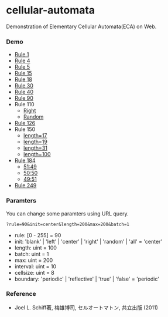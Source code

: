 # cellular-automata

Demonstration of Elementary Cellular Automata(ECA) on Web.

### Demo

- [Rule 1](https://ma38su.github.io/cellular-automata/?length=100&rule=1&init=center)
- [Rule 4](https://ma38su.github.io/cellular-automata/?length=100&rule=4&init=random)
- [Rule 5](https://ma38su.github.io/cellular-automata/?length=100&rule=5&init=random)
- [Rule 15](https://ma38su.github.io/cellular-automata/?length=100&rule=15&init=random)
- [Rule 18](https://ma38su.github.io/cellular-automata/?length=100&rule=18&init=random)
- [Rule 30](https://ma38su.github.io/cellular-automata/?length=100&rule=30&init=center)
- [Rule 40](https://ma38su.github.io/cellular-automata/?length=100&rule=40&init=random)
- [Rule 90](https://ma38su.github.io/cellular-automata/?length=100&rule=90&init=center)
- Rule 110
  - [Right](https://ma38su.github.io/cellular-automata/?length=100&rule=110&init=right)
  - [Random](https://ma38su.github.io/cellular-automata/?length=100&rule=110&init=random)
- [Rule 126](https://ma38su.github.io/cellular-automata/?length=100&rule=126&init=random)
- Rule 150
  - [length=17](https://ma38su.github.io/cellular-automata/?length=17&rule=150&init=center)
  - [length=19](https://ma38su.github.io/cellular-automata/?length=19&rule=150&init=center)
  - [length=31](https://ma38su.github.io/cellular-automata/?length=31&rule=150&init=center)
  - [length=100](https://ma38su.github.io/cellular-automata/?length=100&rule=150&init=center)
- [Rule 184](https://ma38su.github.io/cellular-automata/?length=100&rule=184&init=random)
  - [51:49](https://ma38su.github.io/cellular-automata?rule=184&max=300&init=center&batch=49&length=100)
  - [50:50](https://ma38su.github.io/cellular-automata?rule=184&max=300&init=center&batch=50&length=100)
  - [49:51](https://ma38su.github.io/cellular-automata?rule=184&max=300&init=center&batch=51&length=100)
- [Rule 249](https://ma38su.github.io/cellular-automata/?length=100&rule=249&init=random)

### Paramters

You can change some paramters using URL query.

``?rule=90&init=center&length=200&max=200&batch=1``

- rule: [0 - 255] = 90
- init: 'blank' | 'left' | 'center' | 'right' | 'random' | 'all' = 'center'
- length: uint = 100
- batch: uint = 1
- max: uint = 200
- interval: uint = 10
- cellsize: uint = 8
- boundary: 'periodic' | 'reflective' | 'true' | 'false' = 'periodic'

### Reference

- Joel L. Schiff著, 梅雄博司, セルオートマトン, 共立出版 (2011) 
